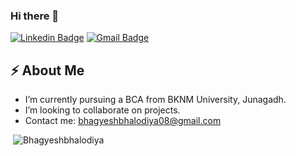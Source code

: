 ### Hi there 👋

[![Linkedin Badge](https://img.shields.io/badge/-BhagyeshBhalodiya-blue?style=flat-square&logo=Linkedin&logoColor=white&link=bhagyesh-bhalodiya-657388230/)](https://www.linkedin.com/in/bhagyesh-bhalodiya-657388230/) 
[![Gmail Badge](https://img.shields.io/badge/-bhagyeshbhalodiya08@gmail.com-c14438?style=flat-square&logo=Gmail&logoColor=white&link=mailto:bhagyeshbhalodiya08@gmail.com)](mailto:bhagyeshbhalodiya08@gmail.com)
## ⚡ About Me
-  I’m currently pursuing a BCA from BKNM University, Junagadh.
-  I’m looking to collaborate on projects.
-  Contact me: bhagyeshbhalodiya08@gmail.com
<img alt="" src="https://github-readme-stats.vercel.app/api?username=Bhagyeshbhalodiya&theme=dark&count_private=true&show_icons=truehow_icons=true&hide_border=true" />
<img  src="https://github-readme-stats.vercel.app/api/top-langs?username=Bhagyeshbhalodiya&theme=dark&show_icons=true&locale=en&layout=compact" alt="Bhagyeshbhalodiya"  />
